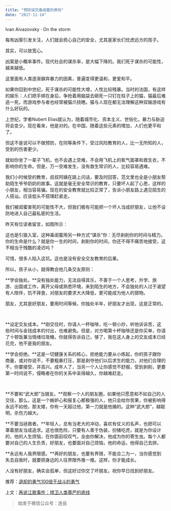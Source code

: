 ```yaml
---
title: "预防误交毒闺蜜的原则"
date: "2017-11-14"
---
```


Ivan Aivazovsky · On the storm

每有凶案引发关注，人们就会担心自己的安全，尤其是家长们忧虑远方的孩子。

其实，可以放宽心。

凶案是小概率事件。现代社会的谋杀率，是大幅下降的。我们死于谋杀的可能性，越来越低。

这里面有人类逐渐摒弃暴力的因素，普遍变得更温和，更爱和平。

如果你回到中世纪，死于谋杀的可能性大增，人性比较残暴。当时的法国，有这样的娱乐：人们把手绑在身后，争抢着用脑袋去砸死一只钉在柱子上的猫，猫最后难逃一死，而游戏参与者也经常被猫爪挠瞎。猫与人现在都无法理解这种双输游戏有什么好玩的。

上世纪，学者Nobert Elias就认为，随着城市化、资本主义、世俗化，暴力与胁迫将会变少。现在看来，他是对的。在中国，随着这些元素的增加，人们也更平和了。

但这不是说可以不做预防，在同等条件下，受过风险教育的人，比一无所知的人，受到的伤害更少。

就如你坐了一辈子飞机，也不会遇上空难，不会用飞机上的氧气面罩和救生衣，不影响你的生命。但是，万一空难发生，没有救生常识的人，比较容易遇难。

我们小时候受的教育，叔叔阿姨在路上问话，要及时回答，范文里也全是小朋友帮助陌生爷爷奶奶的故事。这就是毫无安全常识的教育，只要坏人起了心思，这样的小朋友，相当容易骗。现在的安全教育就比较正常了，告诉小朋友路上遇见陌生的人搭讪，应该低头不搭理赶紧走。

我们被闺蜜害死的可能性不大，但我们极有可能把一个坏人当成好朋友，让他不设防地进入自己最私密的生活。

昨天有位读者留言，如图所示：

这也是引狼入室，这种毒闺蜜用另一种方式“谋杀”你：无尽剥削你的时间与精力。你的生命是什么？就是你一生的时间，剥削你的时间，你还不得不痛苦地接受，这不相当于残酷的凌迟吗？

可惜，很多人陷入这坑。这也是没有安全交友教育的后果。

所以，孩子从小，就得教会他几条交友原则：

**学会独处。**没有独处能力，无法自得其乐，不善于一个人思考，升学、旅游、出国或工作，离开父母或熟悉环境，来到陌生的地方，不会独处的人过于渴望有人陪伴，饥不择食，对朋友的要求大大降低，更可能成为他人的猎物。

朋友，尤其是好朋友，要用时间等候，你独处半年，好朋友才出现，这是正常的。

 

**设定交友成本。**刚交往时，你请人一杯咖啡，吃一顿小炒，听他诉诉苦，这些时间与金钱成本的付出，也难避免。但是，对方喝第十杯咖啡还是你买单，你请了十顿饭兼当情绪垃圾桶，你就得告诉自己，够了，我在这人身上的交友成本已经花完，他不是我的朋友。

**学会拒绝。**这是一切健康关系的核心，拒绝能力要从小练起，你的孩子跟你商量，或对你说不，不要粗暴打压，那是剥夺他们以后求生的能力，对他们合理的不，你要接受，并高兴。成年人了，当另一个人让你感觉不舒服，受到剥削，更要第一时间说不，侵略者在你的关系中呆得越久，你越难赶走。

 

**不要和“武大郎”当朋友。**观察一个人的朋友圈，如果他只愿意和不如自己的人交往，那么，这是一个嫉妒心和报复心都极强的人，他只会给你苦果，你被影响得永远不如他，那太矮，你有一天超过他，第一刀就是他捅的。这种“武大郎”，越聪明，杀伤力越大。

**不要当拯救者。**年轻人，总有当老大的冲动，喜欢有仗义的名声，也把可以罩着朋友当成追求。这也很危险，只要有人善于伪装，扮猪吃虎，就是为你设计的，他的人生烦恼，在你面前叹叹气，全由你解决，他成为你的寄生虫。每个人都要对自己的人生负责，好朋友，也要面对自己烦恼，他的命运，他得自己去拼。

**永远有人我界限感。**再好的朋友，也要有界限，不能合二为一，当你感觉到失去自我时，就要把身边的人往界限外推一推。这样，你才能成长。

人没有好朋友，确实会孤单，但这好过你交了坏朋友。祝你早日找到好朋友。

推荐：[退却的勇气100倍于战斗的勇气](http://mp.weixin.qq.com/s?__biz=MjM5NDU0Mjk2MQ==&mid=2651623716&idx=1&sn=82d3ae3f8f9876b6338ea5966068a2ef&chksm=bd7e153a8a099c2cb4e1edcdcc84ebc31cac9a1d8103c97fcf601ddd3e340b5abb5f47e7ec38&scene=21#wechat_redirect)

上文：[再说江歌事件：捍卫人类尊严的底线](http://mp.weixin.qq.com/s?__biz=MjM5NDU0Mjk2MQ==&mid=2651623901&idx=1&sn=0f78eee651ffeeda09dd11b4a988d3f1&chksm=bd7e15c38a099cd5ee8310d9db69736ed6c8176cc048d9f43902a6eea13f32cd4a25edb9e728&scene=21#wechat_redirect)

> 始发于微信公众号：连岳
